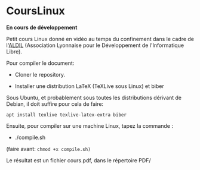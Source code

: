 # CoursLinux

**En cours de développement**

Petit cours Linux donné en vidéo au temps du confinement dans le cadre
de l'[ALDIL](https://www.aldil.org/ "Title")
(Association Lyonnaise pour le Développement de l'Informatique Libre).

Pour compiler le document:

* Cloner le repository.

* Installer une distribution LaTeX (TeXLive sous Linux) et biber

Sous Ubuntu, et probablement sous toutes les distributions dérivant de Debian, il doit suffire pour cela de faire:

`
apt install texlive texlive-latex-extra biber
`



Ensuite, pour compiler sur une machine Linux, tapez la commande :

* ./compile.sh

 (faire avant: `chmod +x compile.sh)`

Le résultat est un fichier cours.pdf, dans le répertoire PDF/


  
